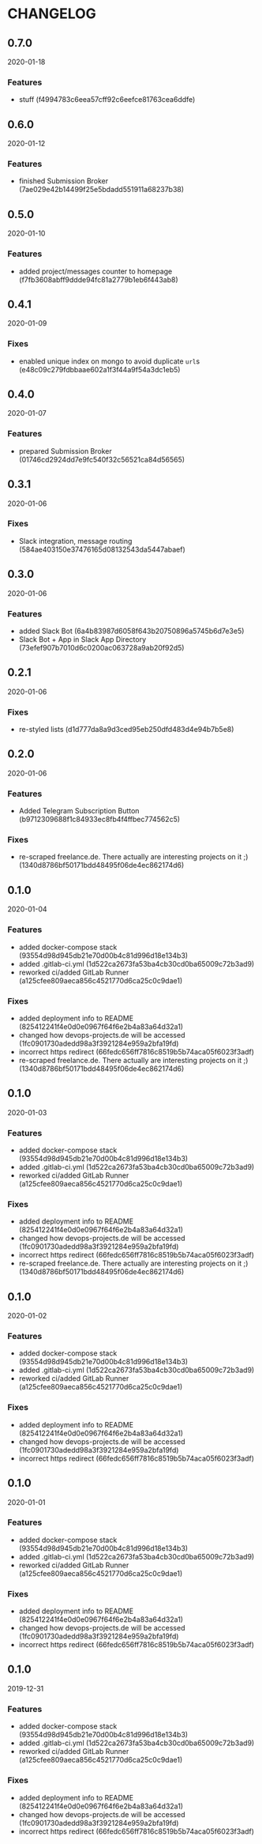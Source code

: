# CHANGELOG

<!--- next entry here -->

## 0.7.0
2020-01-18

### Features

- stuff (f4994783c6eea57cff92c6eefce81763cea6ddfe)

## 0.6.0
2020-01-12

### Features

- finished Submission Broker (7ae029e42b14499f25e5bdadd551911a68237b38)

## 0.5.0
2020-01-10

### Features

- added project/messages counter to homepage (f7fb3608abff9ddde94fc81a2779b1eb6f443ab8)

## 0.4.1
2020-01-09

### Fixes

- enabled unique index on mongo to avoid duplicate `url`s (e48c09c279fdbbaae602a1f3f44a9f54a3dc1eb5)

## 0.4.0
2020-01-07

### Features

- prepared Submission Broker (01746cd2924dd7e9fc540f32c56521ca84d56565)

## 0.3.1
2020-01-06

### Fixes

- Slack integration, message routing (584ae403150e37476165d08132543da5447abaef)

## 0.3.0
2020-01-06

### Features

- added Slack Bot (6a4b83987d6058f643b20750896a5745b6d7e3e5)
- Slack Bot + App in Slack App Directory (73efef907b7010d6c0200ac063728a9ab20f92d5)

## 0.2.1
2020-01-06

### Fixes

- re-styled lists (d1d777da8a9d3ced95eb250dfd483d4e94b7b5e8)

## 0.2.0
2020-01-06

### Features

- Added Telegram Subscription Button (b9712309688f1c84933ec8fb4f4ffbec774562c5)

### Fixes

- re-scraped freelance.de. There actually are interesting projects on it ;) (1340d8786bf50171bdd48495f06de4ec862174d6)

## 0.1.0
2020-01-04

### Features

- added docker-compose stack (93554d98d945db21e70d00b4c81d996d18e134b3)
- added .gitlab-ci.yml (1d522ca2673fa53ba4cb30cd0ba65009c72b3ad9)
- reworked ci/added GitLab Runner (a125cfee809aeca856c4521770d6ca25c0c9dae1)

### Fixes

- added deployment info to README (825412241f4e0d0e0967f64f6e2b4a83a64d32a1)
- changed how devops-projects.de will be accessed (1fc0901730adedd98a3f3921284e959a2bfa19fd)
- incorrect https redirect (66fedc656ff7816c8519b5b74aca05f6023f3adf)
- re-scraped freelance.de. There actually are interesting projects on it ;) (1340d8786bf50171bdd48495f06de4ec862174d6)

## 0.1.0
2020-01-03

### Features

- added docker-compose stack (93554d98d945db21e70d00b4c81d996d18e134b3)
- added .gitlab-ci.yml (1d522ca2673fa53ba4cb30cd0ba65009c72b3ad9)
- reworked ci/added GitLab Runner (a125cfee809aeca856c4521770d6ca25c0c9dae1)

### Fixes

- added deployment info to README (825412241f4e0d0e0967f64f6e2b4a83a64d32a1)
- changed how devops-projects.de will be accessed (1fc0901730adedd98a3f3921284e959a2bfa19fd)
- incorrect https redirect (66fedc656ff7816c8519b5b74aca05f6023f3adf)
- re-scraped freelance.de. There actually are interesting projects on it ;) (1340d8786bf50171bdd48495f06de4ec862174d6)

## 0.1.0
2020-01-02

### Features

- added docker-compose stack (93554d98d945db21e70d00b4c81d996d18e134b3)
- added .gitlab-ci.yml (1d522ca2673fa53ba4cb30cd0ba65009c72b3ad9)
- reworked ci/added GitLab Runner (a125cfee809aeca856c4521770d6ca25c0c9dae1)

### Fixes

- added deployment info to README (825412241f4e0d0e0967f64f6e2b4a83a64d32a1)
- changed how devops-projects.de will be accessed (1fc0901730adedd98a3f3921284e959a2bfa19fd)
- incorrect https redirect (66fedc656ff7816c8519b5b74aca05f6023f3adf)

## 0.1.0
2020-01-01

### Features

- added docker-compose stack (93554d98d945db21e70d00b4c81d996d18e134b3)
- added .gitlab-ci.yml (1d522ca2673fa53ba4cb30cd0ba65009c72b3ad9)
- reworked ci/added GitLab Runner (a125cfee809aeca856c4521770d6ca25c0c9dae1)

### Fixes

- added deployment info to README (825412241f4e0d0e0967f64f6e2b4a83a64d32a1)
- changed how devops-projects.de will be accessed (1fc0901730adedd98a3f3921284e959a2bfa19fd)
- incorrect https redirect (66fedc656ff7816c8519b5b74aca05f6023f3adf)

## 0.1.0
2019-12-31

### Features

- added docker-compose stack (93554d98d945db21e70d00b4c81d996d18e134b3)
- added .gitlab-ci.yml (1d522ca2673fa53ba4cb30cd0ba65009c72b3ad9)
- reworked ci/added GitLab Runner (a125cfee809aeca856c4521770d6ca25c0c9dae1)

### Fixes

- added deployment info to README (825412241f4e0d0e0967f64f6e2b4a83a64d32a1)
- changed how devops-projects.de will be accessed (1fc0901730adedd98a3f3921284e959a2bfa19fd)
- incorrect https redirect (66fedc656ff7816c8519b5b74aca05f6023f3adf)